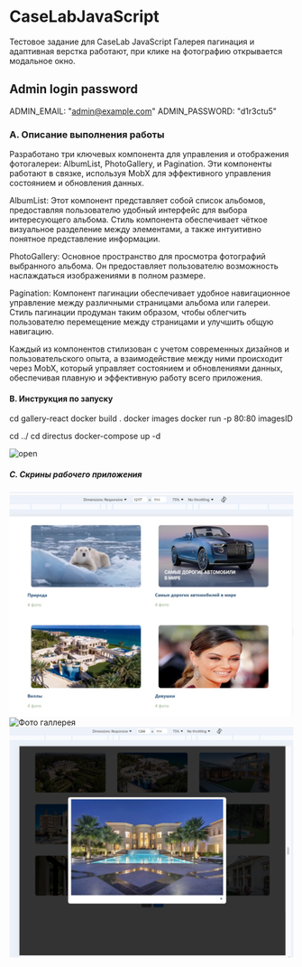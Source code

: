 # CaseLabJavaScript
Тестовое задание для CaseLab JavaScript
Галерея пагинация и адаптивная верстка работают,
 при клике на фотографию открывается модальное окно.

## Admin login password
ADMIN_EMAIL: "admin@example.com"
ADMIN_PASSWORD: "d1r3ctu5"

### A. Описание выполнения работы
Разработано три ключевых компонента для управления и отображения фотогалереи: AlbumList, PhotoGallery, и Pagination. Эти компоненты работают в связке, используя MobX для эффективного управления состоянием и обновления данных.

AlbumList: Этот компонент представляет собой список альбомов, предоставляя пользователю удобный интерфейс для выбора интересующего альбома. Стиль компонента обеспечивает чёткое визуальное разделение между элементами, а также интуитивно понятное представление информации.

PhotoGallery: Основное пространство для просмотра фотографий выбранного альбома. Он предоставляет пользователю возможность наслаждаться изображениями в полном размере.

Pagination: Компонент пагинации обеспечивает удобное навигационное управление между различными страницами альбома или галереи. Стиль пагинации продуман таким образом, чтобы облегчить пользователю перемещение между страницами и улучшить общую навигацию.

Каждый из компонентов стилизован с учетом современных дизайнов и пользовательского опыта, а взаимодействие между ними происходит через MobX, который управляет состоянием и обновлениями данных, обеспечивая плавную и эффективную работу всего приложения.

#### B. Инструкция по запуску
cd gallery-react
docker build .
docker images
docker run -p 80:80 imagesID

cd ../
cd directus
docker-compose up -d

![open](http://localhost)
##### C. Скрины рабочего приложения 
![Главное меню](./scrin/main.png)
![Фото галлерея](./scrin/1.png)
![Модальное окно](./scrin/2.png)

